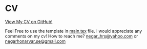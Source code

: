 # CV

[View My CV on GitHub!](https://github.com/negarhonarvar/NegarHonarvar.cv/blob/main/NegarHonarvar.pdf)

Feel Free to use the template in [main.tex](https://github.com/negarhonarvar/NegarHonarvar.cv/blob/main/main.tex) file.
I would appreciate any comments on my cv! 
How to reach me? negar_hrs@yahoo.com or negarhonarvar.se@gmail.com

